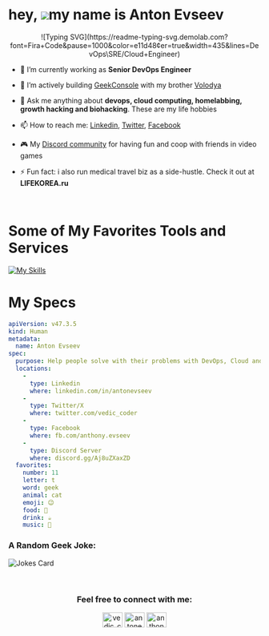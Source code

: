 hey, ![](https://user-images.githubusercontent.com/18350557/176309783-0785949b-9127-417c-8b55-ab5a4333674e.gif)my name is Anton Evseev
=========================================================================================================================================

<div align="center">
![Typing SVG](https://readme-typing-svg.demolab.com?font=Fira+Code&pause=1000&color=e11d48&center=true&width=435&lines=DevOps\SRE/Cloud+Engineer)
</div>


- 🌱 I’m currently working as **Senior DevOps Engineer**

- 🚀 I’m actively building [GeekConsole](https://geekconsole.app/) with my brother [Volodya](https://github.com/vVolodya/)

- 💬 Ask me anything about **devops, cloud computing, homelabbing, growth hacking and biohacking**. These are my life hobbies

- 📫 How to reach me: [Linkedin](https://linkedin.com/in/antonevseev), [Twitter](https://twitter.com/vedic_coder), [Facebook](https://fb.com/anthony.evseev)

- 🎮 My [Discord community](https://discord.gg/Aj8uZXaxZD) for having fun and coop with friends in video games

- ⚡ Fun fact: i also run medical travel biz as a side-hustle. Check it out at **LIFEKOREA.ru**

<br>

# Some of My Favorites Tools and Services

[![My Skills](https://skillicons.dev/icons?i=linux,raspberrypi,md,bash,powershell,ansible,py,go,nodejs,aws,azure,gcp,netlify,docker,kubernetes,openshift,openstack,dynamodb,mongodb,redis,postgres,mysql,github,gitlab,grafana,prometheus,jenkins,maven,nginx,prisma,figma,html,css,wordpress,gatsby,ps,pr,ae,unity,unreal,androidstudio,vim,neovim,atom,vscode)](https://github.com/slayoffer)

# My Specs

```yaml
apiVersion: v47.3.5
kind: Human
metadata:
  name: Anton Evseev
spec:
  purpose: Help people solve with their problems with DevOps, Cloud and Health
  locations:
    - 
      type: Linkedin
      where: linkedin.com/in/antonevseev
    - 
      type: Twitter/X
      where: twitter.com/vedic_coder
    - 
      type: Facebook
      where: fb.com/anthony.evseev
    -
      type: Discord Server
      where: discord.gg/Aj8uZXaxZD
  favorites:
    number: 11
    letter: t
    word: geek
    animal: cat
    emoji: 😉
    food: 🍕
    drink: ☕
    music: 🎸
```

<h3 align="left">A Random Geek Joke:</h3>

![Jokes Card](https://readme-jokes.vercel.app/api?hideBorder&theme=cobalt&qColor=%23944bcc&aColor=%23bbdb51)
<br>

<br>
<h3 align="center">Feel free to connect with me:</h3>
<p align="center">
<a href="https://twitter.com/vedic_coder" target="blank"><img align="center" src="https://raw.githubusercontent.com/rahuldkjain/github-profile-readme-generator/master/src/images/icons/Social/twitter.svg" alt="vedic_coder" height="30" width="40" /></a>
<a href="https://linkedin.com/in/antonevseev" target="blank"><img align="center" src="https://raw.githubusercontent.com/rahuldkjain/github-profile-readme-generator/master/src/images/icons/Social/linked-in-alt.svg" alt="antonevseev" height="30" width="40" /></a>
<a href="https://fb.com/anthony.evseev" target="blank"><img align="center" src="https://raw.githubusercontent.com/rahuldkjain/github-profile-readme-generator/master/src/images/icons/Social/facebook.svg" alt="anthony.evseev" height="30" width="40" /></a>
</p>
